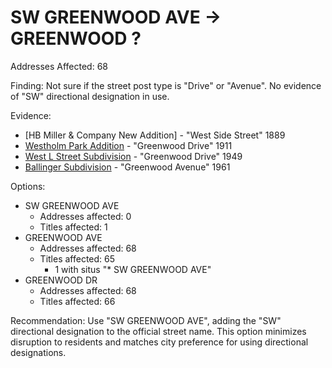 # SW GREENWOOD AVE -> GREENWOOD ?

Addresses Affected: 68

Finding: Not sure if the street post type is "Drive" or "Avenue". No evidence of "SW" directional designation in use.

Evidence:

- [HB Miller & Company New Addition] - "West Side Street" 1889
- [Westholm Park Addition](https://www.grantspassoregon.gov/DocumentCenter/View/31527/WEST-L-STREET-SUBDIVISION?bidId=) - "Greenwood Drive" 1911
- [West L Street Subdivision](https://www.grantspassoregon.gov/DocumentCenter/View/31527/WEST-L-STREET-SUBDIVISION?bidId=) - "Greenwood Drive" 1949
- [Ballinger Subdivision](https://www.grantspassoregon.gov/DocumentCenter/View/31527/WEST-L-STREET-SUBDIVISION?bidId=) - "Greenwood Avenue" 1961

Options:

- SW GREENWOOD AVE
  - Addresses affected: 0
  - Titles affected: 1
- GREENWOOD AVE
  - Addresses affected: 68
  - Titles affected: 65
    - 1 with situs "\* SW GREENWOOD AVE"
- GREENWOOD DR
  - Addresses affected: 68
  - Titles affected: 66

Recommendation: Use "SW GREENWOOD AVE", adding the "SW" directional designation to the official street name. This option minimizes disruption to residents and matches city preference for using directional designations.

